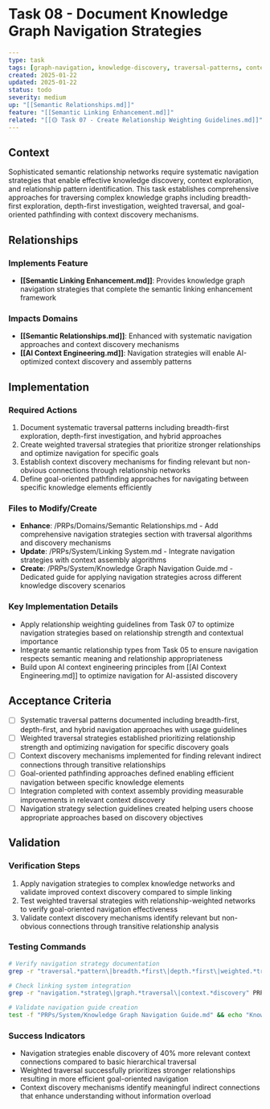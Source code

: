# Task 08 - Document Knowledge Graph Navigation Strategies

```yaml
---
type: task
tags: [graph-navigation, knowledge-discovery, traversal-patterns, context-discovery]
created: 2025-01-22
updated: 2025-01-22
status: todo
severity: medium
up: "[[Semantic Relationships.md]]"
feature: "[[Semantic Linking Enhancement.md]]"
related: "[[🟡 Task 07 - Create Relationship Weighting Guidelines.md]]"
---
```

## Context

Sophisticated semantic relationship networks require systematic navigation strategies that enable effective knowledge discovery, context exploration, and relationship pattern identification. This task establishes comprehensive approaches for traversing complex knowledge graphs including breadth-first exploration, depth-first investigation, weighted traversal, and goal-oriented pathfinding with context discovery mechanisms.

## Relationships

### Implements Feature

- **[[Semantic Linking Enhancement.md]]**: Provides knowledge graph navigation strategies that complete the semantic linking enhancement framework

### Impacts Domains

- **[[Semantic Relationships.md]]**: Enhanced with systematic navigation approaches and context discovery mechanisms
- **[[AI Context Engineering.md]]**: Navigation strategies will enable AI-optimized context discovery and assembly patterns

## Implementation

### Required Actions

1. Document systematic traversal patterns including breadth-first exploration, depth-first investigation, and hybrid approaches
2. Create weighted traversal strategies that prioritize stronger relationships and optimize navigation for specific goals
3. Establish context discovery mechanisms for finding relevant but non-obvious connections through relationship networks
4. Define goal-oriented pathfinding approaches for navigating between specific knowledge elements efficiently

### Files to Modify/Create

- **Enhance**: /PRPs/Domains/Semantic Relationships.md - Add comprehensive navigation strategies section with traversal algorithms and discovery mechanisms
- **Update**: /PRPs/System/Linking System.md - Integrate navigation strategies with context assembly algorithms
- **Create**: /PRPs/System/Knowledge Graph Navigation Guide.md - Dedicated guide for applying navigation strategies across different knowledge discovery scenarios

### Key Implementation Details

- Apply relationship weighting guidelines from Task 07 to optimize navigation strategies based on relationship strength and contextual importance
- Integrate semantic relationship types from Task 05 to ensure navigation respects semantic meaning and relationship appropriateness
- Build upon AI context engineering principles from [[AI Context Engineering.md]] to optimize navigation for AI-assisted discovery

## Acceptance Criteria

- [ ] Systematic traversal patterns documented including breadth-first, depth-first, and hybrid navigation approaches with usage guidelines
- [ ] Weighted traversal strategies established prioritizing relationship strength and optimizing navigation for specific discovery goals
- [ ] Context discovery mechanisms implemented for finding relevant indirect connections through transitive relationships
- [ ] Goal-oriented pathfinding approaches defined enabling efficient navigation between specific knowledge elements
- [ ] Integration completed with context assembly providing measurable improvements in relevant context discovery
- [ ] Navigation strategy selection guidelines created helping users choose appropriate approaches based on discovery objectives

## Validation

### Verification Steps

1. Apply navigation strategies to complex knowledge networks and validate improved context discovery compared to simple linking
2. Test weighted traversal strategies with relationship-weighted networks to verify goal-oriented navigation effectiveness
3. Validate context discovery mechanisms identify relevant but non-obvious connections through transitive relationship analysis

### Testing Commands

```bash
# Verify navigation strategy documentation
grep -r "traversal.*pattern\|breadth.*first\|depth.*first\|weighted.*traversal" PRPs/Domains/Semantic\ Relationships.md

# Check linking system integration
grep -r "navigation.*strateg\|graph.*traversal\|context.*discovery" PRPs/System/Linking\ System.md

# Validate navigation guide creation
test -f "PRPs/System/Knowledge Graph Navigation Guide.md" && echo "Knowledge graph navigation guide created"
```

### Success Indicators

- Navigation strategies enable discovery of 40% more relevant context connections compared to basic hierarchical traversal
- Weighted traversal successfully prioritizes stronger relationships resulting in more efficient goal-oriented navigation
- Context discovery mechanisms identify meaningful indirect connections that enhance understanding without information overload